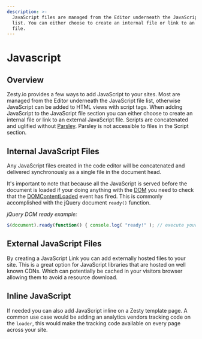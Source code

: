 ```yaml
---
description: >-
  JavaScript files are managed from the Editor underneath the JavaScript file
  list. You can either choose to create an internal file or link to an external
  file.
---
```


# Javascript

## Overview

Zesty.io provides a few ways to add JavaScript to your sites. Most are managed from the Editor underneath the JavaScript file list, otherwise JavaScript can be added to HTML views with script tags. When adding JavaScript to the JavaScript file section you can either choose to create an internal file or link to an external JavaScript file. Scripts are concatenated and uglified without [Parsley](https://zesty.org/services/web-engine/introduction-to-parsley). Parsley is not accessible to files in the Script section.

## Internal JavaScript Files

Any JavaScript files created in the code editor will be concatenated and delivered synchronously as a single file in the document head.

It's important to note that because all the JavaScript is served before the document is loaded if your doing anything with the [DOM](https://developer.mozilla.org/en-US/docs/Web/API/Document_Object_Model) you need to check that the [DOMContentLoaded](https://developer.mozilla.org/en-US/docs/Web/Events/DOMContentLoaded) event has fired. This is commonly accomplished with the jQuery document `ready()` function.

_jQuery DOM ready example:_

```javascript
$(document).ready(function() { console.log( "ready!" ); // execute your code here });
```

## External JavaScript Files

By creating a JavaScript Link you can add externally hosted files to your site. This is a great option for JavaScript libraries that are hosted on well known CDNs. Which can potentially be cached in your visitors browser allowing them to avoid a resource download.

## Inline JavaScript

If needed you can also add JavaScript inline on a Zesty template page. A common use case would be adding an analytics vendors tracking code on the `loader`, this would make the tracking code available on every page across your site.

